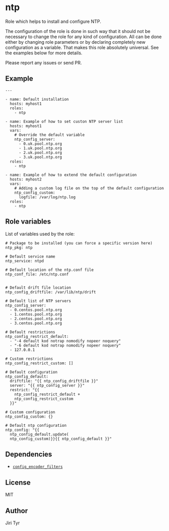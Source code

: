 ntp
===

Role which helps to install and configure NTP.

The configuration of the role is done in such way that it should not be necessary
to change the role for any kind of configuration. All can be done either by
changing role parameters or by declaring completely new configuration as a
variable. That makes this role absolutely universal. See the examples below for
more details.

Please report any issues or send PR.


Example
-------

```
---

- name: Default installation
  hosts: myhost1
  roles:
    - ntp

- name: Example of how to set custon NTP server list
  hosts: myhost1
  vars:
    # Override the default variable
    ntp_config_server:
      - 0.uk.pool.ntp.org
      - 1.uk.pool.ntp.org
      - 2.uk.pool.ntp.org
      - 3.uk.pool.ntp.org
  roles:
    - ntp

- name: Example of how to extend the default configuration
  hosts: myhost2
  vars:
    # Adding a custom log file on the top of the default configuration
    ntp_config_custom:
      logfile: /var/log/ntp.log
  roles:
    - ntp
```


Role variables
--------------

List of variables used by the role:

```
# Package to be installed (you can force a specific version here)
ntp_pkg: ntp

# Default service name
ntp_service: ntpd

# Default location of the ntp.conf file
ntp_conf_file: /etc/ntp.conf


# Default drift file location
ntp_config_driftfile: /var/lib/ntp/drift

# Default list of NTP servers
ntp_config_server:
  - 0.centos.pool.ntp.org
  - 1.centos.pool.ntp.org
  - 2.centos.pool.ntp.org
  - 3.centos.pool.ntp.org

# Default restrictions
ntp_config_restrict_default:
  - "-4 default kod notrap nomodify nopeer noquery"
  - "-6 default kod notrap nomodify nopeer noquery"
  - 127.0.0.1

# Custom restrictions
ntp_config_restrict_custom: []

# Default configuration
ntp_config_default:
  driftfile: "{{ ntp_config_driftfile }}"
  server: "{{ ntp_config_server }}"
  restrict: "{{
    ntp_config_restrict_default +
    ntp_config_restrict_custom
  }}"

# Custom configuration
ntp_config_custom: {}

# Default ntp configuration
ntp_config: "{{
  ntp_config_default.update(
  ntp_config_custom)}}{{ ntp_config_default }}"
```


Dependencies
------------

- [`config_encoder_filters`](https://github.com/jtyr/ansible-config_encoder_filters)


License
-------

MIT


Author
------

Jiri Tyr
